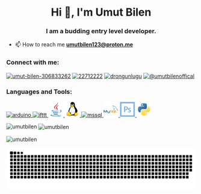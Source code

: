 <h1 align="center">Hi 👋, I'm Umut Bilen</h1>
<h3 align="center">I am a budding entry level developer.</h3>

- 📫 How to reach me **umutbilen123@proton.me**

<h3 align="left">Connect with me:</h3>
<p align="left">
<a href="https://linkedin.com/in/umut-bilen-306833262" target="blank"><img align="center" src="https://raw.githubusercontent.com/rahuldkjain/github-profile-readme-generator/master/src/images/icons/Social/linked-in-alt.svg" alt="umut-bilen-306833262" height="30" width="40" /></a>
<a href="https://stackoverflow.com/users/22712222" target="blank"><img align="center" src="https://raw.githubusercontent.com/rahuldkjain/github-profile-readme-generator/master/src/images/icons/Social/stack-overflow.svg" alt="22712222" height="30" width="40" /></a>
<a href="https://instagram.com/drongunlugu" target="blank"><img align="center" src="https://raw.githubusercontent.com/rahuldkjain/github-profile-readme-generator/master/src/images/icons/Social/instagram.svg" alt="drongunlugu" height="30" width="40" /></a>
<a href="https://www.youtube.com/c/@umutbilenoffical" target="blank"><img align="center" src="https://raw.githubusercontent.com/rahuldkjain/github-profile-readme-generator/master/src/images/icons/Social/youtube.svg" alt="@umutbilenoffical" height="30" width="40" /></a>
</p>

<h3 align="left">Languages and Tools:</h3>
<p align="left"> <a href="https://www.arduino.cc/" target="_blank" rel="noreferrer"> <img src="https://cdn.worldvectorlogo.com/logos/arduino-1.svg" alt="arduino" width="40" height="40"/> </a> <a href="https://ifttt.com/" target="_blank" rel="noreferrer"> <img src="https://www.vectorlogo.zone/logos/ifttt/ifttt-ar21.svg" alt="ifttt" width="40" height="40"/> </a> <a href="https://www.java.com" target="_blank" rel="noreferrer"> <img src="https://raw.githubusercontent.com/devicons/devicon/master/icons/java/java-original.svg" alt="java" width="40" height="40"/> </a> <a href="https://www.linux.org/" target="_blank" rel="noreferrer"> <img src="https://raw.githubusercontent.com/devicons/devicon/master/icons/linux/linux-original.svg" alt="linux" width="40" height="40"/> </a> <a href="https://www.microsoft.com/en-us/sql-server" target="_blank" rel="noreferrer"> <img src="https://www.svgrepo.com/show/303229/microsoft-sql-server-logo.svg" alt="mssql" width="40" height="40"/> </a> <a href="https://www.mysql.com/" target="_blank" rel="noreferrer"> <img src="https://raw.githubusercontent.com/devicons/devicon/master/icons/mysql/mysql-original-wordmark.svg" alt="mysql" width="40" height="40"/> </a> <a href="https://www.photoshop.com/en" target="_blank" rel="noreferrer"> <img src="https://raw.githubusercontent.com/devicons/devicon/master/icons/photoshop/photoshop-line.svg" alt="photoshop" width="40" height="40"/> </a> <a href="https://www.python.org" target="_blank" rel="noreferrer"> <img src="https://raw.githubusercontent.com/devicons/devicon/master/icons/python/python-original.svg" alt="python" width="40" height="40"/> </a> </p>

<p><img align="left" src="https://github-readme-stats.vercel.app/api/top-langs?username=umutbilen&show_icons=true&locale=en&layout=compact" alt="umutbilen" /></p>

<p>&nbsp;<img align="center" src="https://github-readme-stats.vercel.app/api?username=umutbilen&show_icons=true&locale=en" alt="umutbilen" /></p>

<p><img align="center" src="https://github-readme-streak-stats.herokuapp.com/?user=umutbilen&" alt="umutbilen" /></p>


<picture>
  <source media="(prefers-color-scheme: dark)" srcset="https://raw.githubusercontent.com/UmutBilen/UmutBilen/output/github-contribution-grid-snake-dark.svg">
  <source media="(prefers-color-scheme: light)" srcset="https://raw.githubusercontent.com/UmutBilen/UmutBilen/output/github-contribution-grid-snake.svg">
  <img alt="github contribution grid snake animation" src="https://raw.githubusercontent.com/UmutBilen/UmutBilen/output/github-contribution-grid-snake.svg">
</picture>
